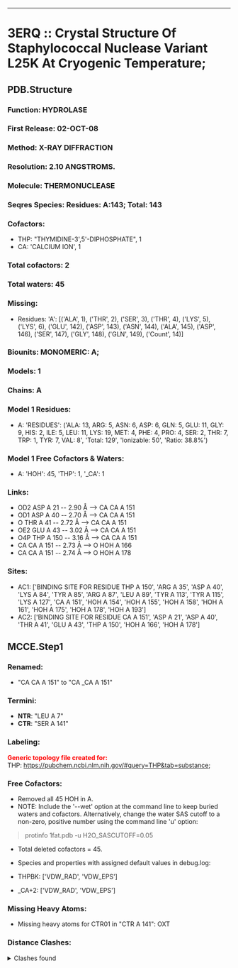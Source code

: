 ---
# 3ERQ :: Crystal Structure Of Staphylococcal Nuclease Variant L25K At Cryogenic Temperature;
## PDB.Structure
### Function: HYDROLASE
### First Release: 02-OCT-08
### Method: X-RAY DIFFRACTION
### Resolution: 2.10 ANGSTROMS.
### Molecule: THERMONUCLEASE
### Seqres Species: Residues: A:143; Total: 143
### Cofactors:
  - THP:
 "THYMIDINE-3',5'-DIPHOSPHATE", 1
  -  CA:
 'CALCIUM ION', 1

### Total cofactors: 2
### Total waters: 45
### Missing:
  - Residues:
 'A': [('ALA', 1), ('THR', 2), ('SER', 3), ('THR', 4), ('LYS', 5), ('LYS', 6), ('GLU', 142), ('ASP', 143), ('ASN', 144), ('ALA', 145), ('ASP', 146), ('SER', 147), ('GLY', 148), ('GLN', 149),
       ('Count', 14)]

### Biounits: MONOMERIC: A;
### Models: 1
### Chains: A
### Model 1 Residues:
  - A:
 'RESIDUES': ('ALA: 13, ARG: 5, ASN: 6, ASP: 6, GLN: 5, GLU: 11, GLY: 9, HIS: 2, ILE: 5, LEU: 11, LYS: 19, MET: 4, PHE: 4, PRO: 4, SER: 2, THR: 7, TRP: 1, TYR: 7, VAL: 8', 'Total: 129', 'Ionizable: 50',
              'Ratio: 38.8%')

### Model 1 Free Cofactors & Waters:
  - A:
 'HOH': 45, 'THP': 1, '_CA': 1

### Links:
  - OD2 ASP A 21 -- 2.90 Å --> CA  CA A 151
  - OD1 ASP A 40 -- 2.70 Å --> CA  CA A 151
  - O  THR A 41 -- 2.72 Å --> CA  CA A 151
  - OE2 GLU A 43 -- 3.02 Å --> CA  CA A 151
  - O4P THP A 150 -- 3.16 Å --> CA  CA A 151
  - CA  CA A 151 -- 2.73 Å --> O  HOH A 166
  - CA  CA A 151 -- 2.74 Å --> O  HOH A 178

### Sites:
  - AC1: ['BINDING SITE FOR RESIDUE THP A 150', 'ARG A  35', 'ASP A  40', 'LYS A  84', 'TYR A  85', 'ARG A  87', 'LEU A  89', 'TYR A 113', 'TYR A 115', 'LYS A 127', 'CA A 151', 'HOH A 154', 'HOH A 155', 'HOH A 158', 'HOH A 161', 'HOH A 175', 'HOH A 178', 'HOH A 193']
  - AC2: ['BINDING SITE FOR RESIDUE CA A 151', 'ASP A  21', 'ASP A  40', 'THR A  41', 'GLU A  43', 'THP A 150', 'HOH A 166', 'HOH A 178']

## MCCE.Step1
### Renamed:
  - "CA    CA A 151" to "CA   _CA A 151"

### Termini:
 - <strong>NTR</strong>: "LEU A   7"
 - <strong>CTR</strong>: "SER A 141"

### Labeling:
<strong><font color='red'>Generic topology file created for:</font></strong>  
THP: https://pubchem.ncbi.nlm.nih.gov/#query=THP&tab=substance; 

### Free Cofactors:
  - Removed all 45 HOH in A.
  - NOTE: Include the '--wet' option at the command line to keep buried waters and cofactors. Alternatively, change the water SAS cutoff to a non-zero, positive number using the command line 'u' option:
  > protinfo 1fat.pdb -u H2O_SASCUTOFF=0.05
  - Total deleted cofactors = 45.
  - Species and properties with assigned default values in debug.log:

  - THPBK: ['VDW_RAD', 'VDW_EPS']

  - _CA+2: ['VDW_RAD', 'VDW_EPS']


### Missing Heavy Atoms:
  -    Missing heavy atoms for CTR01 in "CTR A 141":   OXT

### Distance Clashes:
<details><summary>Clashes found</summary>

- d= 1.53: " CA  NTR A   7" to " CB  LEU A   7"

</details>

